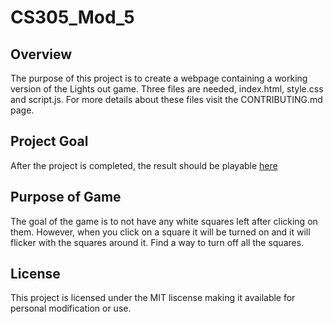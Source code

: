 # CS305_Mod_5

## Overview

The purpose of this project is to create a webpage containing a working version of the Lights out game. Three files are needed, index.html, style.css and script.js. For more details about these files visit the CONTRIBUTING.md page.

## Project Goal

After the project is completed, the result should be playable [here](http://mommyspanksme.online/cs212/homework/final/)


## Purpose of Game 

The goal of the game is to not have any white squares left after clicking on them.
However, when you click on a square it will be turned on and it will flicker with the squares around it. 
Find a way to turn off all the squares. 


## License

This project is licensed under the MIT liscense making it available for personal modification or use.

